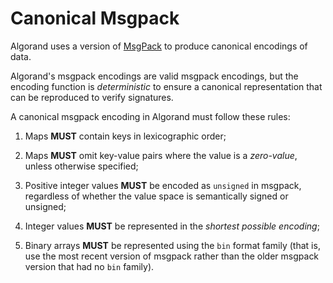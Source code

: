 # Canonical Msgpack

Algorand uses a version of [MsgPack](https://github.com/msgpack/msgpack/blob/master/spec.md)
to produce canonical encodings of data.

Algorand's msgpack encodings are valid msgpack encodings, but the encoding function
is _deterministic_ to ensure a canonical representation that can be reproduced to
verify signatures.

A canonical msgpack encoding in Algorand must follow these rules:

1. Maps **MUST** contain keys in lexicographic order;

1. Maps **MUST** omit key-value pairs where the value is a _zero-value_, unless
otherwise specified;

1. Positive integer values **MUST** be encoded as `unsigned` in msgpack, regardless
of whether the value space is semantically signed or unsigned;

1. Integer values **MUST** be represented in the _shortest possible encoding_;

1. Binary arrays **MUST** be represented using the `bin` format family (that is,
use the most recent version of msgpack rather than the older msgpack version that
had no `bin` family).
